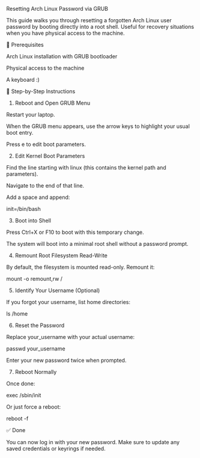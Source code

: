 Resetting Arch Linux Password via GRUB

This guide walks you through resetting a forgotten Arch Linux user password by booting directly into a root shell. Useful for recovery situations when you have physical access to the machine.

🧰 Prerequisites

Arch Linux installation with GRUB bootloader

Physical access to the machine

A keyboard :)

🧯 Step-by-Step Instructions

1. Reboot and Open GRUB Menu

Restart your laptop.

When the GRUB menu appears, use the arrow keys to highlight your usual boot entry.

Press e to edit boot parameters.

2. Edit Kernel Boot Parameters

Find the line starting with linux (this contains the kernel path and parameters).

Navigate to the end of that line.

Add a space and append:

init=/bin/bash

3. Boot into Shell

Press Ctrl+X or F10 to boot with this temporary change.

The system will boot into a minimal root shell without a password prompt.

4. Remount Root Filesystem Read-Write

By default, the filesystem is mounted read-only. Remount it:

mount -o remount,rw /

5. Identify Your Username (Optional)

If you forgot your username, list home directories:

ls /home

6. Reset the Password

Replace your_username with your actual username:

passwd your_username

Enter your new password twice when prompted.

7. Reboot Normally

Once done:

exec /sbin/init

Or just force a reboot:

reboot -f

✅ Done

You can now log in with your new password. Make sure to update any saved credentials or keyrings if needed.